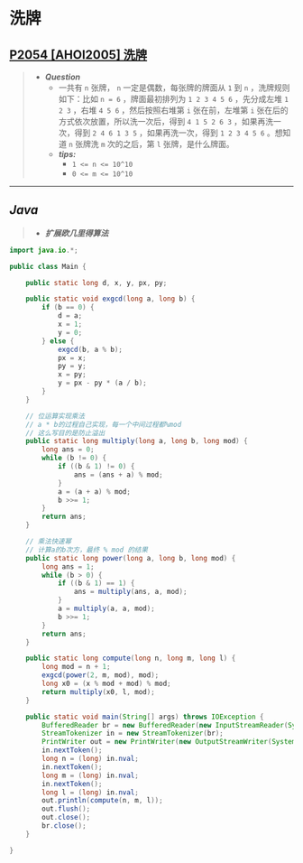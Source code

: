 # 洗牌

## [P2054 [AHOI2005] 洗牌](https://www.luogu.com.cn/problem/P2054)

> - ***Question***
>   - 一共有 `n` 张牌， `n` 一定是偶数，每张牌的牌面从 `1` 到 `n` ，洗牌规则如下：比如 `n = 6` ，牌面最初排列为 `1 2 3 4 5 6` ，先分成左堆 `1 2 3` ，右堆 `4 5 6` ，然后按照右堆第 `i` 张在前，左堆第 `i` 张在后的方式依次放置，所以洗一次后，得到 `4 1 5 2 6 3` ，如果再洗一次，得到 `2 4 6 1 3 5` ，如果再洗一次，得到 `1 2 3 4 5 6` 。想知道 `n` 张牌洗 `m` 次的之后，第 `l` 张牌，是什么牌面。
>   - ***tips:***
>     - `1 <= n <= 10^10`
>     - `0 <= m <= 10^10`

---

## *Java*

> - ***扩展欧几里得算法***

```java
import java.io.*;

public class Main {

    public static long d, x, y, px, py;

    public static void exgcd(long a, long b) {
        if (b == 0) {
            d = a;
            x = 1;
            y = 0;
        } else {
            exgcd(b, a % b);
            px = x;
            py = y;
            x = py;
            y = px - py * (a / b);
        }
    }

    // 位运算实现乘法
    // a * b的过程自己实现，每一个中间过程都%mod
    // 这么写目的是防止溢出
    public static long multiply(long a, long b, long mod) {
        long ans = 0;
        while (b != 0) {
            if ((b & 1) != 0) {
                ans = (ans + a) % mod;
            }
            a = (a + a) % mod;
            b >>= 1;
        }
        return ans;
    }

    // 乘法快速幂
    // 计算a的b次方，最终 % mod 的结果
    public static long power(long a, long b, long mod) {
        long ans = 1;
        while (b > 0) {
            if ((b & 1) == 1) {
                ans = multiply(ans, a, mod);
            }
            a = multiply(a, a, mod);
            b >>= 1;
        }
        return ans;
    }

    public static long compute(long n, long m, long l) {
        long mod = n + 1;
        exgcd(power(2, m, mod), mod);
        long x0 = (x % mod + mod) % mod;
        return multiply(x0, l, mod);
    }

    public static void main(String[] args) throws IOException {
        BufferedReader br = new BufferedReader(new InputStreamReader(System.in));
        StreamTokenizer in = new StreamTokenizer(br);
        PrintWriter out = new PrintWriter(new OutputStreamWriter(System.out));
        in.nextToken();
        long n = (long) in.nval;
        in.nextToken();
        long m = (long) in.nval;
        in.nextToken();
        long l = (long) in.nval;
        out.println(compute(n, m, l));
        out.flush();
        out.close();
        br.close();
    }

}
```

